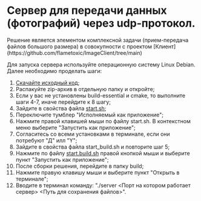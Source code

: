 <H1>Сервер для передачи данных (фотографий) через udp-протокол. </H1>
Решение является элементом комплексной задачи (прием-передача файлов большого размера) в совокупности с проектом [Клиент](https://github.com/flametoxic/ImageClient/tree/main)

Для запуска сервера используйте операционную систему Linux Debian.
Далее необходимо проделать шаги:
1. [Скачайте исходный код](https://github.com/flametoxic/ImageServer/archive/refs/heads/main.zip);
2. Распакуйте zip-архив в отдельную папку и откройте;
3. Если у вас не установлены build-essential и cmake, то выполните шаги 4-7, иначе перейдите к 8 шагу;
4. Зайдите в свойства файла [start.sh](https://github.com/flametoxic/ImageServer/blob/main/start.sh);
5. Переключите тумблер "Исполняемый как приложение";
6. Нажмите правой клавишей мыши по файлу start.sh. В контекстном меню выберите "Запустить как приложение";
7. Согласитесь со всеми установками в терминале, если они потребуют "Д" илл "Y";
8. Зайдите в свойства файла start_build.sh и повторите шаг 5;
9. Нажмите по файлу [start.build.sh](https://github.com/flametoxic/ImageServer/blob/main/start_build.sh) правой кнопкой мыши и выберите пункт "Запустить как приложение";
10. После сборки решения, перейдите в папку build;
11. Нажмите правую клавишу мыши и выберите пункт "Открыть в терминале";
12. Вводите в терминал команду:
 "./server <Порт на котором работает сервер> <Путь для сохранения файлов>".
